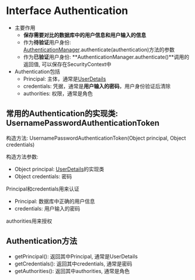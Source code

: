 # Interface Authentication

- 主要作用
  - **保存需要对比的数据库中的用户信息和用户输入的信息**
  - 作为**待验证**用户身份: [AuthenticationManager](SpringSecurity_AuthenticationManager_Interface.md).authenticate(authentication)方法的参数
  - 作为**已验证**用户身份: **AuthenticationManager.authenticate()**调用的返回值, 可以保存在SecurityContext中
- Authentication包括
  - Principal: 主体，通常是[UserDetails](SpringSecurity_UserDetails.md)
  - credentials: 凭据，通常是**用户输入的密码**，用户身份验证后清除
  - authorities: 权限，通常是角色


## 常用的Authentication的实现类: UsernamePasswordAuthenticationToken

构造方法: UsernamePasswordAuthenticationToken(Object principal, Object credentials)

构造方法参数:

- Object principal: [UserDetails](SpringSecurity_UserDetails.md)的实现类
- Object credentials: 密码

Principal和credentials用来认证

- Principal: 数据库中正确的用户信息
- credentials: 用户输入的密码

authorities用来授权

## Authentication方法

- getPrincipal(): 返回其中Principal, 通常是UserDetails
- getCredentials(): 返回其中credentials, 通常是密码
- getAuthorities(): 返回其中authorities, 通常是角色
